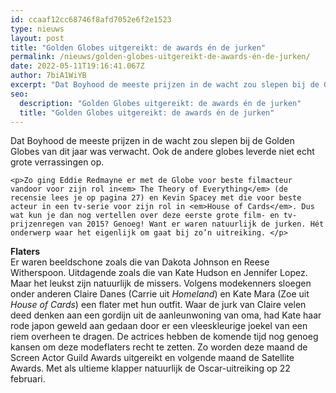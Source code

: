 ```yaml
---
id: ccaaf12cc68746f8afd7052e6f2e1523
type: nieuws
layout: post
title: "Golden Globes uitgereikt: de awards én de jurken"
permalink: /nieuws/golden-globes-uitgereikt-de-awards-én-de-jurken/
date: 2022-05-11T19:16:41.067Z
author: 7biA1WiYB
excerpt: "Dat Boyhood de meeste prijzen in de wacht zou slepen bij de Golden Globes van dit jaar was verwacht. Ook de andere globes leverde niet echt grote verrassingen op.  "
seo:
  description: "Golden Globes uitgereikt: de awards én de jurken"
  title: "Golden Globes uitgereikt: de awards én de jurken"
---
```

Dat Boyhood de meeste prijzen in de wacht zou slepen bij de Golden Globes van dit jaar was verwacht. Ook de andere globes leverde niet echt grote verrassingen op.  

    <p>Zo ging Eddie Redmayne er met de Globe voor beste filmacteur vandoor voor zijn rol in<em> The Theory of Everything</em> (de recensie lees je op pagina 27) en Kevin Spacey met die voor beste acteur in een tv-serie voor zijn rol in <em>House of Cards</em>. Dus wat kun je dan nog vertellen over deze eerste grote film- en tv-prijzenregen van 2015? Genoeg! Want er waren natuurlijk de jurken. Hét onderwerp waar het eigenlijk om gaat bij zo’n uitreiking. </p>
<p><strong>Flaters</strong><br>Er waren beeldschone zoals die van Dakota Johnson en Reese Witherspoon. Uitdagende zoals die van Kate Hudson en Jennifer Lopez. Maar het leukst zijn natuurlijk de missers. Volgens modekenners sloegen onder anderen Claire Danes (Carrie uit <em>Homeland</em>) en Kate Mara (Zoe uit<em> House of Cards</em>) een flater met hun outfit. Waar de jurk van Claire velen deed denken aan een gordijn uit de aanleunwoning van oma, had Kate haar rode japon geweld aan gedaan door er een vleeskleurige joekel van een riem overheen te dragen. De actrices hebben de komende tijd nog genoeg kansen om deze modeflaters recht te zetten. Zo worden deze maand de Screen Actor Guild Awards uitgereikt en volgende maand de Satellite Awards. Met als ultieme klapper natuurlijk de Oscar-uitreiking op 22 februari. </p>  
